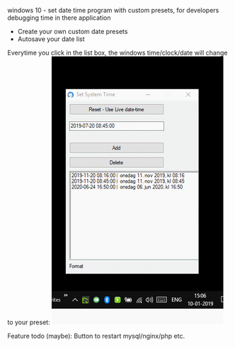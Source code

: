 
windows 10 - set date time program with custom presets, for developers debugging time in there application


- Create your own custom date presets
- Autosave your date list

Everytime you click in the list box, the windows time/clock/date will change to your preset: 
![alt text](https://raw.githubusercontent.com/martinandersen3d/windows_set_date_time_program_with_presets/master/GIF.gif)


Feature todo (maybe):
Button to restart mysql/nginx/php etc.
